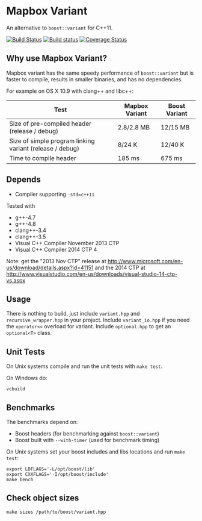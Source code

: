 # Mapbox Variant

An alternative to `boost::variant` for C++11.

[![Build Status](https://secure.travis-ci.org/mapbox/variant.svg)](https://travis-ci.org/mapbox/variant)
[![Build status](https://ci.appveyor.com/api/projects/status/v9tatx21j1k0fcgy)](https://ci.appveyor.com/project/Mapbox/variant)
[![Coverage Status](https://coveralls.io/repos/mapbox/variant/badge.svg?branch=master&service=github)](https://coveralls.io/r/mapbox/variant?branch=master)

## Why use Mapbox Variant?

Mapbox variant has the same speedy performance of `boost::variant` but is faster to compile, results in smaller binaries, and has no dependencies.

For example on OS X 10.9 with clang++ and libc++:

Test | Mapbox Variant | Boost Variant
---- | -------------- | -------------
Size of pre-compiled header (release / debug) | 2.8/2.8 MB         | 12/15 MB
Size of simple program linking variant (release / debug)     | 8/24 K             | 12/40 K
Time to compile header     | 185 ms             |  675 ms


## Depends

 - Compiler supporting `-std=c++11`

Tested with

 - g++-4.7
 - g++-4.8
 - clang++-3.4
 - clang++-3.5
 - Visual C++ Compiler November 2013 CTP
 - Visual C++ Compiler 2014 CTP 4

Note: get the "2013 Nov CTP" release at http://www.microsoft.com/en-us/download/details.aspx?id=41151 and the 2014 CTP at http://www.visualstudio.com/en-us/downloads/visual-studio-14-ctp-vs.aspx


## Usage

There is nothing to build, just include `variant.hpp` and
`recursive_wrapper.hpp` in your project. Include `variant_io.hpp` if you need
the `operator<<` overload for variant. Include `optional.hpp` to get an
`optional<T>` class.


## Unit Tests

On Unix systems compile and run the unit tests with `make test`.

On Windows do:

    vcbuild


## Benchmarks

The benchmarks depend on:

 - Boost headers (for benchmarking against `boost::variant`)
 - Boost built with `--with-timer` (used for benchmark timing)

On Unix systems set your boost includes and libs locations and run `make test`:

    export LDFLAGS='-L/opt/boost/lib'
    export CXXFLAGS='-I/opt/boost/include'
    make bench


## Check object sizes

    make sizes /path/to/boost/variant.hpp

